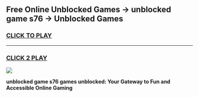 
## Free Online Unblocked Games → unblocked game s76 → Unblocked Games
<h3>
<a href="https://premium.freeplayer.one?title=unblocked_game_s76&ref=21F">CLICK TO PLAY</a></h3>
<hr>

<h3>
<a href="https://premium.freeplayer.one?title=unblocked_game_s76&ref=21F">CLICK 2 PLAY</a>
  
</h3>

<a href="https://premium.freeplayer.one?title=unblocked_game_s76&ref=21F/"><img src="https://clearcache.store/games.png"></a>


**unblocked game s76 games unblocked: Your Gateway to Fun and Accessible Online Gaming**
